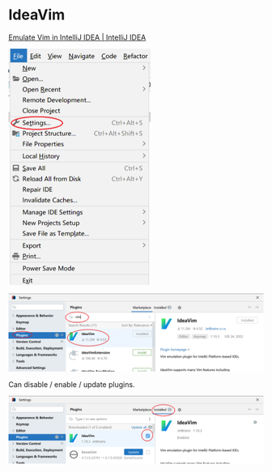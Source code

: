 # IdeaVim

[Emulate Vim in IntelliJ IDEA \| IntelliJ IDEA](https://www.jetbrains.com/help/idea/using-product-as-the-vim-editor.html)

<img src="img/image-20220628213856918.png" alt="image-20220628213856918" style="zoom:50%;" />

![image-20220628213939047](img/image-20220628213939047.png)

Can disable / enable / update plugins.

![image-20220628214310988](img/image-20220628214310988.png)